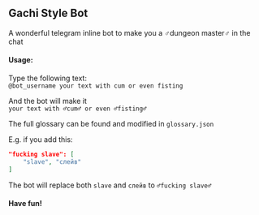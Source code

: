 ## Gachi Style Bot

A wonderful telegram inline bot to make you a ♂dungeon
master♂ in the chat

#### Usage:
Type the following text:\
`@bot_username your text with cum or even fisting`

And the bot will make it\
`your text with ♂cum♂ or even ♂fisting♂`

The full glossary can be found and modified in
`glossary.json`

E.g. if you add this:

```json
"fucking slave": [
    "slave", "слейв"
]
```

The bot will replace both `slave` and `слейв` to `♂fucking slave♂` 

<h4>Have fun!</h4>
